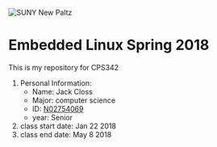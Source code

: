 

![SUNY New Paltz](https://www.newpaltz.edu/media/identity/logos/newpaltzlogo.jpg)

<h1> Embedded Linux Spring 2018 </h1>

This is my repository for CPS342

1. Personal Information:
	* Name: Jack Closs
	* Major: computer science
	* ID: [N02754069](https://github.com/n02754069/ELSpring2018)
	* year: Senior
2. class start date: Jan 22 2018
3. class end date: May 8 2018

   
